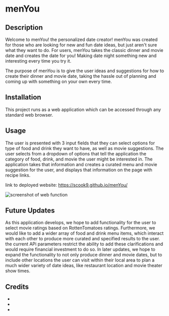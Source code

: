 # menYou
## Description

Welcome to menYou! the personalized date creator! menYou was created for those who are looking for new and fun date ideas, but just aren't sure what they want to do. For users, menYou takes the classic dinner and movie date and creates the date for you! Making date night something new and interesting every time you try it.

The purpose of menYou is to give the user ideas and suggestions for how to create their dinner and movie date, taking the hassle out of planning and coming up with something on your own every time. 


## Installation

This project runs as a web application which can be accessed through any standard web browser.

## Usage

The user is presented with 3 input fields that they can select options for type of food and drink they want to have, as well as movie suggestions. The user selects from a dropdown of options that tell the application the category of food, drink, and movie the user might be interested in. The application takes that information and creates a curated menu and movie suggestion for the user, and displays that information on the page with recipe links. 


link to deployed website: https://scook9.github.io/menYou/

![screenshot of web function](./assets)

## Future Updates

As this application develops, we hope to add functionality for the user to select movie ratings based on RottenTomatoes ratings. Furthermore, we would like to add a wider array of food and drink menu items, which interact with each other to produce more curated and specified results to the user. the current APi parameters restrict the ability to add these clarifications and would require financial investment to do so. In later updates, we hope to expand the functionality to not only produce dinner and movie dates, but to include other locations the user can visit within their local area to plan a much wider variety of date ideas, like restaurant location and movie theater show times.

## Credits

 - 
 - 
 - 
